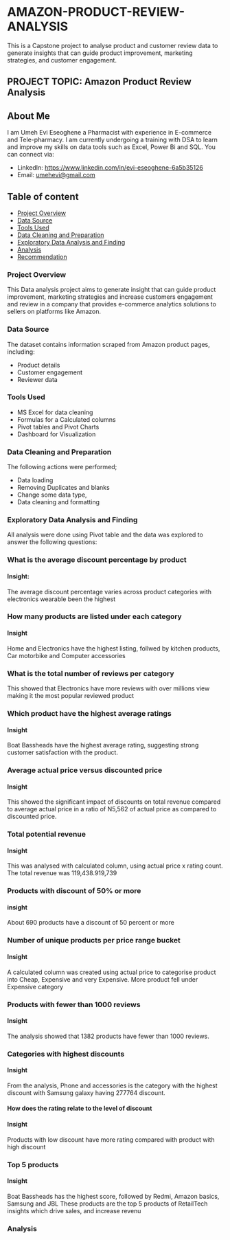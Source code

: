 # AMAZON-PRODUCT-REVIEW-ANALYSIS
 This is a Capstone project to analyse product and customer review data to generate insights that can guide product improvement, marketing strategies, and customer engagement.

 ## PROJECT TOPIC: Amazon Product Review Analysis

 ## About Me
I am Umeh Evi Eseoghene a Pharmacist with experience in E-commerce and Tele-pharmacy. I am currently undergoing a training with DSA to learn and improve my skills on data tools such as Excel, Power Bi and SQL. You can connect via:
- LinkedIn: https://www.linkedin.com/in/evi-eseoghene-6a5b35126
- Email: umehevi@gmail.com

 ## Table of content
 - [Project Overview](#project-overview)
 - [Data Source](#data-source)
 - [Tools Used](#tools-used)
 - [Data Cleaning and Preparation](#data-cleaning-and-preparation)
 - [Exploratory Data Analysis and Finding](#exploratory-data-analysis-and-finding)
 - [Analysis](#analysis)
 - [Recommendation](#recommendation)

 ### Project Overview
This Data analysis project aims to generate insight that can guide product improvement, marketing strategies and increase customers engagement and review in a company that provides e-commerce analytics solutions to sellers on platforms like Amazon.

### Data Source
The dataset contains information scraped from Amazon product pages, including:
- Product details
- Customer engagement
- Reviewer data

### Tools Used
- MS Excel for data cleaning
- Formulas for a Calculated columns
- Pivot tables and Pivot Charts
- Dashboard for Visualization

### Data Cleaning and Preparation
The following actions were performed;
- Data loading 
- Removing Duplicates and blanks 
- Change some data type,
- Data cleaning and formatting

### Exploratory Data Analysis and Finding
All analysis were done using Pivot table and the data was explored to answer the following questions:
### What is the average discount percentage by product
#### Insight:
The average discount percentage varies across product categories with electronics wearable been the highest

### How many products are listed under each category
#### Insight
Home and Electronics have the highest listing, follwed by kitchen products, Car motorbike and Computer accessories 

### What is the total number of reviews per category
This showed that Electronics have more reviews with over millions view making it the most popular reviewed product

### Which product have the highest average ratings
#### Insight
Boat Bassheads have the highest average rating, suggesting strong customer satisfaction with the product.

### Average actual price versus discounted price
#### Insight
This showed the significant impact of discounts on total revenue compared to average actual price in a ratio of N5,562 of actual price as compared to discounted price.

### Total potential revenue
#### Insight
This was analysed with calculated column, using actual price x rating count.
The total revenue was 119,438.919,739

### Products with discount of 50% or more
#### insight
About 690 products have a discount of 50 percent or more

### Number of unique products per price range bucket
#### Insight
A calculated column was created using actual price to categorise  product into Cheap, Expensive and very Expensive. More product fell under Expensive category

### Products with fewer than 1000 reviews
#### Insight
The analysis showed that 1382 products have fewer than 1000 reviews.

### Categories with highest discounts
#### Insight
From the analysis, Phone and accessories is the category with the highest discount with Samsung galaxy having 277764 discount.

#### How does the rating relate to the level of discount
#### Insight
Products with low discount have more rating compared with product with high discount

### Top 5 products
#### Insight
Boat Bassheads has the highest score, followed by Redmi, Amazon basics, Samsung and JBL
These products are the top 5 products of RetailTech insights which drive sales, and increase revenu

### Analysis















